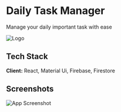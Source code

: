 
# Daily Task Manager

Manage your daily important task with ease

![Logo](https://www.dropbox.com/s/raw/k0u156i1hkle93c/logo.png?dl=0)

## Tech Stack

**Client:** React, Material Ui, Firebase, Firestore

## Screenshots

![App Screenshot](https://via.placeholder.com/468x300?text=App+Screenshot+Here)
